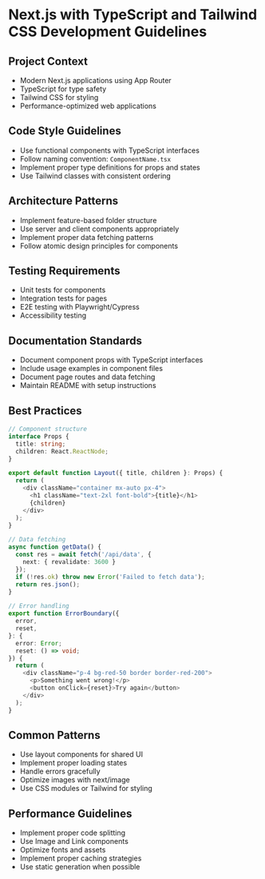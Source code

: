 # Next.js with TypeScript and Tailwind CSS Development Guidelines

## Project Context
- Modern Next.js applications using App Router
- TypeScript for type safety
- Tailwind CSS for styling
- Performance-optimized web applications

## Code Style Guidelines
- Use functional components with TypeScript interfaces
- Follow naming convention: `ComponentName.tsx`
- Implement proper type definitions for props and states
- Use Tailwind classes with consistent ordering

## Architecture Patterns
- Implement feature-based folder structure
- Use server and client components appropriately
- Implement proper data fetching patterns
- Follow atomic design principles for components

## Testing Requirements
- Unit tests for components
- Integration tests for pages
- E2E testing with Playwright/Cypress
- Accessibility testing

## Documentation Standards
- Document component props with TypeScript interfaces
- Include usage examples in component files
- Document page routes and data fetching
- Maintain README with setup instructions

## Best Practices
```typescript
// Component structure
interface Props {
  title: string;
  children: React.ReactNode;
}

export default function Layout({ title, children }: Props) {
  return (
    <div className="container mx-auto px-4">
      <h1 className="text-2xl font-bold">{title}</h1>
      {children}
    </div>
  );
}

// Data fetching
async function getData() {
  const res = await fetch('/api/data', {
    next: { revalidate: 3600 }
  });
  if (!res.ok) throw new Error('Failed to fetch data');
  return res.json();
}

// Error handling
export function ErrorBoundary({
  error,
  reset,
}: {
  error: Error;
  reset: () => void;
}) {
  return (
    <div className="p-4 bg-red-50 border border-red-200">
      <p>Something went wrong!</p>
      <button onClick={reset}>Try again</button>
    </div>
  );
}
```

## Common Patterns
- Use layout components for shared UI
- Implement proper loading states
- Handle errors gracefully
- Optimize images with next/image
- Use CSS modules or Tailwind for styling

## Performance Guidelines
- Implement proper code splitting
- Use Image and Link components
- Optimize fonts and assets
- Implement proper caching strategies
- Use static generation when possible